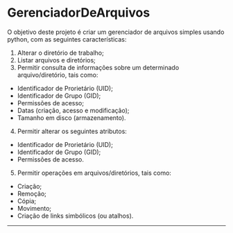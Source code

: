 # GerenciadorDeArquivos
O objetivo deste projeto é criar um gerenciador de arquivos simples usando python, com as seguintes características:

1. Alterar o diretório de trabalho;
2. Listar arquivos e diretórios;
3. Permitir consulta de informações sobre um determinado arquivo/diretório, tais como:
- Identificador de Prorietário (UID);
- Identificador de Grupo (GID);
- Permissões de acesso;
- Datas (criação, acesso e modificação);
- Tamanho em disco (armazenamento).
4. Permitir alterar os seguintes atributos:
- Identificador de Prorietário (UID);
- Identificador de Grupo (GID);
- Permissões de acesso.
5. Permitir operações em arquivos/diretórios, tais como:
- Criação;
- Remoção;
- Cópia;
- Movimento;
- Criação de links simbólicos (ou atalhos). 
---
